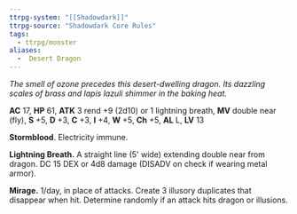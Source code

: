 ```yaml
---
ttrpg-system: "[[Shadowdark]]"
ttrpg-source: "Shadowdark Core Rules"
tags:
  - ttrpg/monster
aliases:
  -  Desert Dragon
---
```


_The smell of ozone precedes this desert-dwelling dragon. Its dazzling scales of brass and lapis lazuli shimmer in the baking heat._

**AC** 17, **HP** 61, **ATK** 3 rend +9 (2d10) or 1 lightning breath, **MV** double near (fly), **S** +5, **D** +3, **C** +3, **I** +4, **W** +5, **Ch** +5, **AL** L, **LV** 13

**Stormblood**. Electricity immune. 

**Lightning Breath.** A straight line (5' wide) extending double near from dragon. DC 15 DEX or 4d8 damage (DISADV on check if wearing metal armor). 

**Mirage.** 1/day, in place of attacks. Create 3 illusory duplicates that disappear when hit. Determine randomly if an attack hits dragon or illusions.

